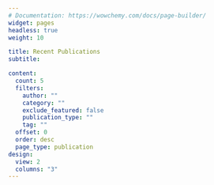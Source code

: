 ```yaml
---
# Documentation: https://wowchemy.com/docs/page-builder/
widget: pages
headless: true
weight: 10

title: Recent Publications
subtitle:

content:
  count: 5
  filters:
    author: ""
    category: ""
    exclude_featured: false
    publication_type: ""
    tag: ""
  offset: 0
  order: desc
  page_type: publication
design:
  view: 2
  columns: "3"
---
```

